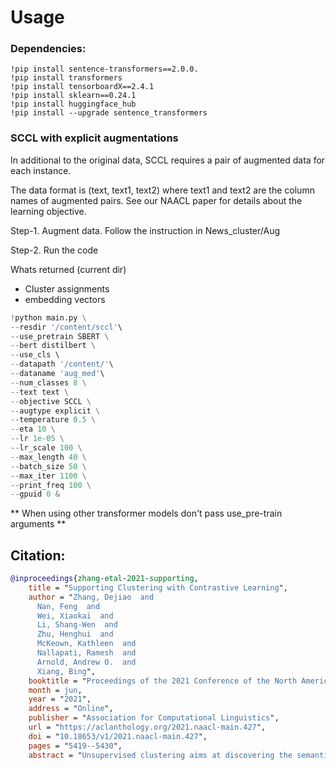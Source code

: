 # Usage  

### Dependencies:
    !pip install sentence-transformers==2.0.0.
    !pip install transformers
    !pip install tensorboardX==2.4.1
    !pip install sklearn==0.24.1
    !pip install huggingface_hub
    !pip install --upgrade sentence_transformers
      

### SCCL with explicit augmentations 

In additional to the original data, SCCL requires a pair of augmented data for each instance. 

The data format is (text, text1, text2) where text1 and text2 are the column names of augmented pairs. 
 See our NAACL paper for details about the learning objective. 

Step-1. Augment data. Follow the instruction in News_cluster/Aug

Step-2. Run the code 

Whats returned (current dir)  
* Cluster assignments
* embedding vectors  

```python
!python main.py \
--resdir '/content/sccl'\
--use_pretrain SBERT \
--bert distilbert \
--use_cls \  
--datapath '/content/'\
--dataname 'aug_med'\
--num_classes 8 \
--text text \
--objective SCCL \
--augtype explicit \
--temperature 0.5 \
--eta 10 \
--lr 1e-05 \
--lr_scale 100 \
--max_length 40 \
--batch_size 50 \
--max_iter 1100 \
--print_freq 100 \
--gpuid 0 &

```

** When using other transformer models don't pass use_pre-train arguments **


## Citation:

```bibtex
@inproceedings{zhang-etal-2021-supporting,
    title = "Supporting Clustering with Contrastive Learning",
    author = "Zhang, Dejiao  and
      Nan, Feng  and
      Wei, Xiaokai  and
      Li, Shang-Wen  and
      Zhu, Henghui  and
      McKeown, Kathleen  and
      Nallapati, Ramesh  and
      Arnold, Andrew O.  and
      Xiang, Bing",
    booktitle = "Proceedings of the 2021 Conference of the North American Chapter of the Association for Computational Linguistics: Human Language Technologies",
    month = jun,
    year = "2021",
    address = "Online",
    publisher = "Association for Computational Linguistics",
    url = "https://aclanthology.org/2021.naacl-main.427",
    doi = "10.18653/v1/2021.naacl-main.427",
    pages = "5419--5430",
    abstract = "Unsupervised clustering aims at discovering the semantic categories of data according to some distance measured in the representation space. However, different categories often overlap with each other in the representation space at the beginning of the learning process, which poses a significant challenge for distance-based clustering in achieving good separation between different categories. To this end, we propose Supporting Clustering with Contrastive Learning (SCCL) {--} a novel framework to leverage contrastive learning to promote better separation. We assess the performance of SCCL on short text clustering and show that SCCL significantly advances the state-of-the-art results on most benchmark datasets with 3{\%}-11{\%} improvement on Accuracy and 4{\%}-15{\%} improvement on Normalized Mutual Information. Furthermore, our quantitative analysis demonstrates the effectiveness of SCCL in leveraging the strengths of both bottom-up instance discrimination and top-down clustering to achieve better intra-cluster and inter-cluster distances when evaluated with the ground truth cluster labels.",}

```
    
